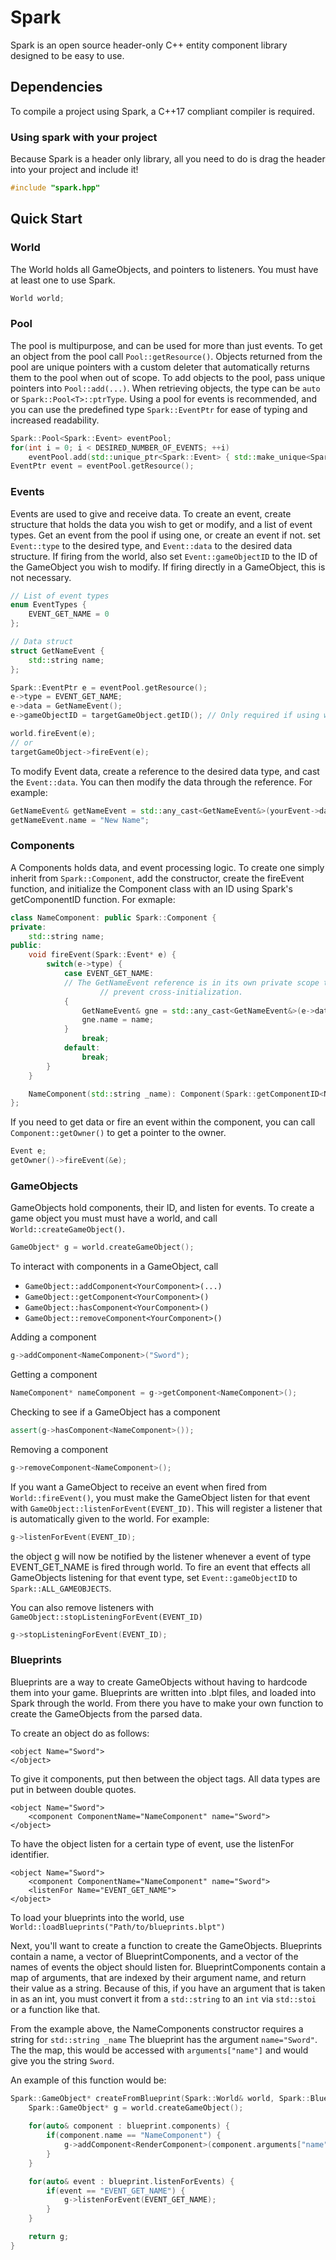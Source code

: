 # Spark

Spark is an open source header-only C++ entity component library designed to be easy to use.

## Dependencies
To compile a project using Spark, a C++17 compliant compiler is required.

### Using spark with your project
Because Spark is a header only library, all you need to do is drag the header into your project and include it!
```c++
#include "spark.hpp"
```

## Quick Start

### World
The World holds all GameObjects, and pointers to listeners. You must have at least one to use Spark.
```c++
World world;
```

### Pool
The pool is multipurpose, and can be used for more than just events. To get an object from the pool call `Pool::getResource()`. Objects returned from the pool are unique pointers with a custom deleter that automatically returns them to the pool when out of scope. To add objects to the pool, pass unique pointers into `Pool::add(...)`. When retrieving objects, the type can be `auto` or `Spark::Pool<T>::ptrType`. Using a pool for events is recommended, and you can use the predefined type `Spark::EventPtr` for ease of typing and increased readability.

```c++
Spark::Pool<Spark::Event> eventPool;
for(int i = 0; i < DESIRED_NUMBER_OF_EVENTS; ++i)
	eventPool.add(std::unique_ptr<Spark::Event> { std::make_unique<Spark::Event>() });
EventPtr event = eventPool.getResource();
```

### Events
Events are used to give and receive data. To create an event, create structure that holds the data you wish to get or modify, and a list of event types. Get an event from the pool if using one, or create an event if not. set `Event::type` to the desired type, and `Event::data` to the desired data structure. If firing from the world, also set `Event::gameObjectID` to the ID of the GameObject you wish to modify. If firing directly in a GameObject, this is not necessary. 

```c++
// List of event types
enum EventTypes {
	EVENT_GET_NAME = 0
};

// Data struct
struct GetNameEvent {
	std::string name;
};

Spark::EventPtr e = eventPool.getResource();
e->type = EVENT_GET_NAME;
e->data = GetNameEvent();
e->gameObjectID = targetGameObject.getID(); // Only required if using world.fireEvent();

world.fireEvent(e);
// or
targetGameObject->fireEvent(e);
```
To modify Event data, create a reference to the desired data type, and cast the `Event::data`. You can then modify the data through the reference. For example:
```c++
GetNameEvent& getNameEvent = std::any_cast<GetNameEvent&>(yourEvent->data);
getNameEvent.name = "New Name";
```

### Components
A Components holds data, and event processing logic. To create one simply inherit from `Spark::Component`, add the constructor, create the fireEvent function, and initialize the Component class with an ID using Spark's getComponentID function. For exmaple:

```c++
class NameComponent: public Spark::Component {
private:
	std::string name;
public:
	void fireEvent(Spark::Event* e) {
		switch(e->type) {
			case EVENT_GET_NAME:
			// The GetNameEvent reference is in its own private scope to
            		// prevent cross-initialization.
			{
				GetNameEvent& gne = std::any_cast<GetNameEvent&>(e->data);
				gne.name = name;
			}
				break;
			default:
				break;
		}
	}

	NameComponent(std::string _name): Component(Spark::getComponentID<NameComponent>()), name(_name) { }
};
```

If you need to get data or fire an event within the component, you can call `Component::getOwner()` to get a pointer to the owner.
```c++
Event e;
getOwner()->fireEvent(&e);
```

### GameObjects
GameObjects hold components, their ID, and listen for events. To create a game object you must must have a world, and call `World::createGameObject()`.
```c++
GameObject* g = world.createGameObject();
```
To interact with components in a GameObject, call
* `GameObject::addComponent<YourComponent>(...)`
* `GameObject::getComponent<YourComponent>()`
* `GameObject::hasComponent<YourComponent>()`
* `GameObject::removeComponent<YourComponent>()`

Adding a component
```c++
g->addComponent<NameComponent>("Sword");
```
Getting a component
```c++
NameComponent* nameComponent = g->getComponent<NameComponent>();
```
Checking to see if a GameObject has a component
```c++
assert(g->hasComponent<NameComponent>());
```
Removing a component 
```c++
g->removeComponent<NameComponent>();
```
If you want a GameObject to receive an event when fired from `World::fireEvent()`, you must make the GameObject listen for that event with `GameObject::listenForEvent(EVENT_ID)`. This will register a listener that is automatically given to the world. For example:
```c++
g->listenForEvent(EVENT_ID);
```
the object g will now be notified by the listener whenever a event of type EVENT_GET_NAME is fired through world. To fire an event that effects all GameObjects listening for that event type, set `Event::gameObjectID` to `Spark::ALL_GAMEOBJECTS`.

You can also remove listeners with `GameObject::stopListeningForEvent(EVENT_ID)`
```c++
g->stopListeningForEvent(EVENT_ID);
```

### Blueprints
Blueprints are a way to create GameObjects without having to hardcode them into your game. Blueprints are written into .blpt files, and loaded into Spark through the world. From there you have to make your own function to create the GameObjects from the parsed data.

To create an object do as follows:
```
<object Name="Sword">
</object>
```
To give it components, put then between the object tags. All data types are put in between double quotes.
```
<object Name="Sword">
	<component ComponentName="NameComponent" name="Sword">
</object>
```
To have the object listen for a certain type of event, use the listenFor identifier.
```
<object Name="Sword">
	<component ComponentName="NameComponent" name="Sword">
	<listenFor Name="EVENT_GET_NAME">
</object>
```
To load your blueprints into the world, use `World::loadBlueprints("Path/to/blueprints.blpt")`

Next, you'll want to create a function to create the GameObjects. Blueprints contain a name, a vector of BlueprintComponents, and a vector of the names of events the object should listen for. BlueprintComponents contain a map of arguments, that are indexed by their argument name, and return their value as a string. Because of this, if you have an argument that is taken in as an int, you must convert it from a `std::string` to an `int` via `std::stoi` or a function like that. 

From the example above, the NameComponents constructor requires a string for `std::string _name` The blueprint has the argument `name="Sword"`. The the map, this would be accessed with `arguments["name"]` and would give you the string `Sword`.

An example of this function would be:
```c++
Spark::GameObject* createFromBlueprint(Spark::World& world, Spark::Blueprint blueprint) {
	Spark::GameObject* g = world.createGameObject();
    
	for(auto& component : blueprint.components) {
		if(component.name == "NameComponent") {
			g->addComponent<RenderComponent>(component.arguments["name"]);
		}
	}

	for(auto& event : blueprint.listenForEvents) {
		if(event == "EVENT_GET_NAME") {
			g->listenForEvent(EVENT_GET_NAME);
		}
	}

	return g;
}
```
